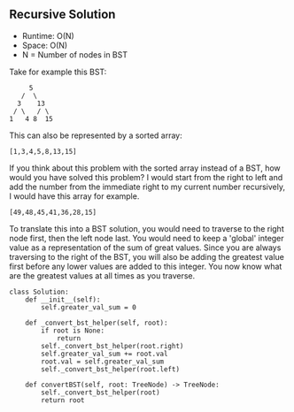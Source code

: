 ## Recursive Solution
- Runtime: O(N)
- Space: O(N)
- N = Number of nodes in BST

Take for example this BST:
```
     5
   /  \
  3    13
 / \   / \
1   4 8  15
```
This can also be represented by a sorted array:
```
[1,3,4,5,8,13,15]
```
If you think about this problem with the sorted array instead of a BST, how would you have solved this problem?
I would start from the right to left and add the number from the immediate right to my current number recursively, I would have this array for example.
```
[49,48,45,41,36,28,15]
```
To translate this into a BST solution, you would need to traverse to the right node first, then the left node last.
You would need to keep a 'global' integer value as a representation of the sum of great values. 
Since you are always traversing to the right of the BST, you will also be adding the greatest value first before any lower values are added to this integer.
You now know what are the greatest values at all times as you traverse.

```
class Solution:
    def __init__(self):
        self.greater_val_sum = 0

    def _convert_bst_helper(self, root):
        if root is None:
            return
        self._convert_bst_helper(root.right)
        self.greater_val_sum += root.val
        root.val = self.greater_val_sum
        self._convert_bst_helper(root.left)
            
    def convertBST(self, root: TreeNode) -> TreeNode:
        self._convert_bst_helper(root)
        return root
```
